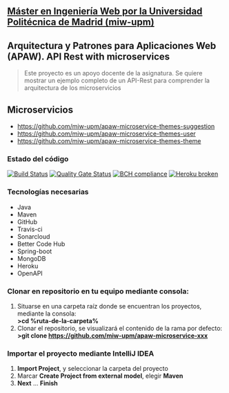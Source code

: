 ## [Máster en Ingeniería Web por la Universidad Politécnica de Madrid (miw-upm)](http://miw.etsisi.upm.es)
## Arquitectura y Patrones para Aplicaciones Web (APAW). API Rest with microservices
> Este proyecto es un apoyo docente de la asignatura. Se quiere mostrar un ejemplo completo de un API-Rest para comprender la arquitectura de los microservicios

## Microservicios
* https://github.com/miw-upm/apaw-microservice-themes-suggestion
* https://github.com/miw-upm/apaw-microservice-themes-user
* https://github.com/miw-upm/apaw-microservice-themes-theme

### Estado del código
[![Build Status](https://travis-ci.org/miw-upm/apaw-microservice-themes-user.svg?branch=develop)](https://travis-ci.org/miw-upm/apaw-microservice-themes-user)
[![Quality Gate Status](https://sonarcloud.io/api/project_badges/measure?project=es.upm.miw%3Aapaw-microservice-themes-user&metric=alert_status)](https://sonarcloud.io/dashboard?id=es.upm.miw%3Aapaw-microservice-themes-user)
[![BCH compliance](https://bettercodehub.com/edge/badge/miw-upm/apaw-microservice-themes-user?branch=develop)](https://bettercodehub.com/)
[![Heroku broken](https://apaw-microservice-themes-user.herokuapp.com/system/version-badge)](https://apaw-microservice-themes-user.herokuapp.com/swagger-ui.html)
### Tecnologías necesarias
* Java
* Maven
* GitHub
* Travis-ci
* Sonarcloud
* Better Code Hub
* Spring-boot
* MongoDB
* Heroku
* OpenAPI

### Clonar en repositorio en tu equipo mediante consola:
1. Situarse en una carpeta raíz donde se encuentran los proyectos, mediante la consola:  
 **>cd %ruta-de-la-carpeta%**
1. Clonar el repositorio, se visualizará el contenido de la rama por defecto:  
 **>git clone https://github.com/miw-upm/apaw-microservice-xxx**

### Importar el proyecto mediante IntelliJ IDEA
1. **Import Project**, y seleccionar la carpeta del proyecto
1. Marcar **Create Project from external model**, elegir **Maven**
1. **Next** … **Finish**
